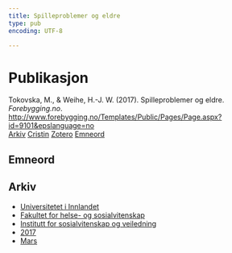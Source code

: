 ```yaml
---
title: Spilleproblemer og eldre
type: pub
encoding: UTF-8

---
```

<h1>Publikasjon</h1>
<article id="csl-bib-container-DV4N6HS7" class="csl-bib-container">
  <div class="csl-bib-body"> <div class="csl-entry">Tokovska, M., &#38; Weihe, H.-J. W. (2017). Spilleproblemer og eldre. <i>Forebygging.no</i>. <a href="http://www.forebygging.no/Templates/Public/Pages/Page.aspx?id=9101&#38;epslanguage=no">http://www.forebygging.no/Templates/Public/Pages/Page.aspx?id=9101&#38;epslanguage=no</a></div> </div>
  <div class="csl-bib-buttons">
    <a href="#taxonomy-article-DV4N6HS7" alt="archive" class="csl-bib-button">Arkiv</a>
    <a href="https://app.cristin.no/results/show.jsf?id=1459145" alt="Cristin" class="csl-bib-button">Cristin</a>
    <a href="http://zotero.org/groups/5881554/items/DV4N6HS7" alt="Zotero" class="csl-bib-button">Zotero</a>
    <a href="#keywords-article-DV4N6HS7" alt="keywords" class="csl-bib-button">Emneord</a>
  </div>
  <div id="csl-bib-meta-container-DV4N6HS7"></div>
</article>
<div id="csl-bib-meta-DV4N6HS7" class="csl-bib-meta">
  <article id="keywords-article-DV4N6HS7" class="keywords-article">
    <h1>Emneord</h1>
    
  </article>
  <article id="taxonomy-article-DV4N6HS7" class="taxonomy-article">
    <h1>Arkiv</h1>
    <ul>
      <li><a href="{{< params subfolder >}}nn/archive/?key=3DCRN523">Universitetet i Innlandet</a></li>
      <li><a href="{{< params subfolder >}}nn/archive/?key=IDKFS3MX">Fakultet for helse- og sosialvitenskap</a></li>
      <li><a href="{{< params subfolder >}}nn/archive/?key=CU4VFGCV">Institutt for sosialvitenskap og veiledning</a></li>
      <li><a href="{{< params subfolder >}}nn/archive/?key=7JQ4YUQB">2017</a></li>
      <li><a href="{{< params subfolder >}}nn/archive/?key=VPK9BY8R">Mars</a></li>
    </ul>
  </article>
</div>
